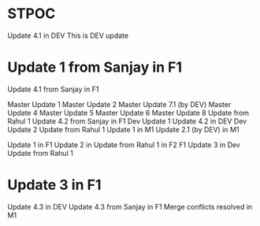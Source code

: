 # STPOC
Update 4.1 in DEV
This is DEV update

# Update 1 from Sanjay in F1
Update 4.1 from Sanjay in F1

Master Update 1
Master Update 2
Master Update 7.1 (by DEV)
Master Update 4
Master Update 5
Master Update 6
Master Update 8
Update from Rahul 1
Update 4.2 from Sanjay in F1
Dev Update 1
Update 4.2 in DEV
Dev Update 2
Update from Rahul 1
Update 1 in M1
Update 2.1 (by DEV) in M1

Update 1 in F1
Update 2 in Update from Rahul 1 in F2 F1
Update 3 in Dev
Update from Rahul 1

# Update 3 in F1


Update 4.3 in DEV
Update 4.3 from Sanjay in F1
Merge conflicts resolved in M1